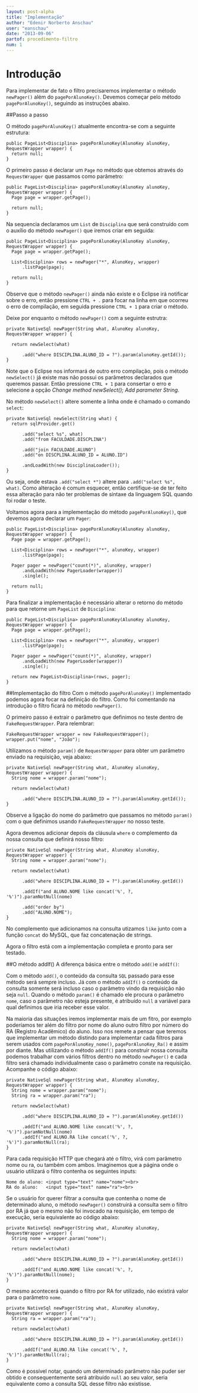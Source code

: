 ```yaml
---
layout: post-alpha
title: "Implementação"
author: "Edenir Norberto Anschau"
user: "eanschau"
date: "2013-09-06"
partof: procedimento-filtro
num: 1
---
```

# Introdução<a id="topo"> </a>
Para implementar de fato o filtro precisaremos implementar o método `newPager()` além do `pagePorAlunoKey()`. Devemos
começar pelo método `pagePorAlunoKey()`, seguindo as instruções abaixo.


##Passo a passo

O método `pagePorAlunoKey()`  atualmente encontra-se com a seguinte estrutura:

    public PageList<Disciplina> pagePorAlunoKey(AlunoKey alunoKey, RequestWrapper wrapper) {
	  return null;
	}

O primeiro passo é declarar um `Page` no método que obtemos através do `RequestWrapper` que passamos como parâmetro:

	public PageList<Disciplina> pagePorAlunoKey(AlunoKey alunoKey, RequestWrapper wrapper) {
	  Page page = wrapper.getPage();

	  return null;
	}

Na sequencia declaramos um `List` de `Disciplina` que será construído com o auxílio do método `newPager()` que iremos criar em seguida:


	public PageList<Disciplina> pagePorAlunoKey(AlunoKey alunoKey, RequestWrapper wrapper) {
	  Page page = wrapper.getPage();

	  List<Disciplina> rows = newPager("*", AlunoKey, wrapper)
		  .listPage(page);

	  return null;
	}

Observe que o método `newPager()` ainda não existe e o Eclipse irá notificar sobre o erro, então pressione `CTRL + .` para focar na linha em que
ocorreu o erro de compilação, em seguida pressione `CTRL + 1` para criar o método.

Deixe por enquanto o método `newPager()` com a seguinte estrutra:

    private NativeSql newPager(String what, AlunoKey alunoKey, RequestWrapper wrapper) {
    
      return newSelect(what)
    
          .add("where DISCIPLINA.ALUNO_ID = ?").param(alunoKey.getId());
    }


Note que o Eclipse nos informará de outro erro compilação, pois o método `newSelect()` já existe mas não possui os parâmetros declarados que queremos passar.
Então pressione `CTRL + 1` para consertar o erro e selecione a opção _Change method newSelect(); Add parameter String_.

No método `newSelect()` altere somente a linha onde é chamado o comando `select`:

	private NativeSql newSelect(String what) {
      return sqlProvider.get()

          .add("select %s", what)
          .add("from FACULDADE.DISCPLINA")
            
          .add("join FACULDADE.ALUNO")
          .add("on DISCPLINA.ALUNO_ID = ALUNO.ID")
            
          .andLoadWith(new DisciplinaLoader());
	}

Ou seja, onde estava `.add("select *")` altere para `.add("select %s", what)`. Como alteração é comum esquecer, então certifique-se de ter feito essa alteração
para não ter problemas de sintaxe da linguagem SQL quando foi rodar o teste.

Voltamos agora para a implementação do método `pagePorAlunoKey()`, que devemos agora declarar um `Pager`:

	public PageList<Disciplina> pagePorAlunoKey(AlunoKey alunoKey, RequestWrapper wrapper) {
	  Page page = wrapper.getPage();

	  List<Disciplina> rows = newPager("*", alunoKey, wrapper)
	      .listPage(page);

	  Pager pager = newPager("count(*)", alunoKey, wrapper)
		  .andLoadWith(new PagerLoader(wrapper))
		  .single();

	  return null;
	}
 
Para finalizar a implementação é necessário alterar o retorno do método para que retorne um `PageList` de `Disciplina`:


	public PageList<Disciplina> pagePorAlunoKey(AlunoKey alunoKey, RequestWrapper wrapper) {
	  Page page = wrapper.getPage();

	  List<Disciplina> rows = newPager("*", alunoKey, wrapper)
		  .listPage(page);

	  Pager pager = newPager("count(*)", alunoKey, wrapper)
		  .andLoadWith(new PagerLoader(wrapper))
		  .single();

	  return new PageList<Disciplina>(rows, pager);
	}

##Implementação do filtro
Com o método `pagePorAlunoKey()` implementado podemos agora focar na definição do filtro. Como foi comentando na introdução o filtro ficará no método
`newPager()`.

O primeiro passo é extrair o parâmetro que definimos no teste dentro de `FakeRequestWrapper`. Para relembrar:

	FakeRequestWrapper wrapper = new FakeRequestWrapper();
	wrapper.put("nome", "João");                                     

Utilizamos o método `param()` de `RequestWrapper` para obter um parâmetro enviado na requisição, veja abaixo:

	private NativeSql newPager(String what, AlunoKey alunoKey, RequestWrapper wrapper) {
	  String nome = wrapper.param("nome");

	  return newSelect(what)

	      .add("where DISCIPLINA.ALUNO_ID = ?").param(AlunoKey.getId());
	}

Observe a ligação do nome  do parâmetro que passamos no método `param()` com o  que definimos usando `FakeRequestWrapper` no nosso teste.

Agora devemos adicionar depois da cláusula `where` o complemento da nossa consulta que definirá nosso filtro:

	private NativeSql newPager(String what, AlunoKey alunoKey, RequestWrapper wrapper) {
	  String nome = wrapper.param("nome");

	  return newSelect(what)

	      .add("where DISCIPLINA.ALUNO_ID = ?").param(AlunoKey.getId())

	      .addIf("and ALUNO.NOME like concat('%', ?, '%')").paramNotNull(nome)

	      .add("order by")
	      .add("ALUNO.NOME");
	}

No complemento que adicionamos na consulta utizamos `like` junto com a função `concat` do MySQL, que faz concatenação de strings.

Agora o filtro está com a implementação completa e pronto para ser testado.

##O método addIf()
A diferença básica entre o método `add()`e `addIf()`:

Com o método `add()`, o conteúdo da consulta `SQL` passado para esse método será sempre incluso. Já com o método `addIf()` o conteúdo da consulta 
somente será incluso caso o parâmetro vindo da requisição não seja `null`. Quando o método `param()` é chamado ele procura o parâmetro `nome`, caso o parâmetro
não esteja presente, é atribuído `null` a variável para qual definimos que iria receber esse valor.

Na maioria das situações iremos implementar mais de um fitro, por exemplo poderíamos ter além do filtro por nome do aluno outro filtro por número do  RA (Registro Acadêmico)
do aluno. Isso nos remete a pensar que teremos que implementar um método distindo para implementar cada filtros para serem usados com `pagePorAlunoKey_nome()`, `pagePorAlunoKey_Ra()` e assim
por diante. Mas utilizando o método `addIf()` para construir nossa consulta podemos trabalhar com vários filtros dentro no método `newPager()` e cada filtro será chamado
individualmente caso o parâmetro conste na requisição. Acompanhe o código abaixo:

	private NativeSql newPager(String what, AlunoKey alunoKey, RequestWrapper wrapper) {
	  String nome = wrapper.param("nome");
	  String ra = wrapper.param("ra");

	  return newSelect(what)
      
          .add("where DISCIPLINA.ALUNO_ID = ?").param(AlunoKey.getId())

	      .addIf("and ALUNO.NOME like concat('%', ?, '%')").paramNotNull(nome)
	      .addIf("and ALUNO.RA like concat('%', ?, '%')").paramNotNull(ra);			
	}

Para cada requisição HTTP que chegará até o filtro, virá com parâmetro nome ou ra, ou também com ambos. Imaginemos que a página onde o usuário utilizará o 
filtro contenha os seguintes inputs:

	Nome do aluno: <input type="text" name="nome"><br>
	RA do aluno:   <input type="text" name="ra"><br>

Se o usuário for querer filtrar a consulta que contenha o nome de determinado aluno, o método `newPager()` construirá a consulta sem o filtro por RA já que o mesmo não foi
invocado na requisição, em tempo de execução, seria equivalente ao código abaixo:


	private NativeSql newPager(String what, AlunoKey alunoKey, RequestWrapper wrapper) {
      String nome = wrapper.param("nome");

	  return newSelect(what)

          .add("where DISCIPLINA.ALUNO_ID = ?").param(AlunoKey.getId())

	      .addIf("and ALUNO.NOME like concat('%', ?, '%')").paramNotNull(nome);
	}



O mesmo acontecerá quando o filtro por RA for utilizado, não existirá valor para o parâmetro `nome`.


	private NativeSql newPager(String what, AlunoKey alunoKey, RequestWrapper wrapper) {
	  String ra = wrapper.param("ra");

	  return newSelect(what)

	      .add("where DISCIPLINA.ALUNO_ID = ?").param(AlunoKey.getId())

	      .addIf("and ALUNO.RA like concat('%', ?, '%')").paramNotNull(ra);			
	}


Como é possível notar, quando um determinado parâmetro não puder ser obtido e consequentemente será atribuído `null` ao seu valor, seria
equivalente como a consulta SQL desse filtro não existisse.
